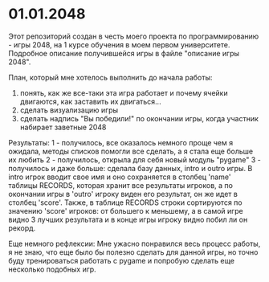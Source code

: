 # 01.01.2048
Этот репозиторий создан в честь моего проекта по программированию - игры 2048, на 1 курсе обучения в моем первом университете.
Подробное описание получившейся игры в файле "описание игры 2048".

План, который мне хотелось выполнить до начала работы:
1) понять, как же все-таки эта игра работает и почему ячейки двигаются, как заставить их двигаться...
2) сделать визуализацию игры
3) сделать надпись "Вы победили!" по окончании игры, когда участник набирает заветные 2048

Результаты:
1 - получилось, все оказалось немного проще чем я ожидала, методы списков помогли все сделать, а я стала еще больше их любить
2 - получилось, открыла для себя новый модуль "pygame"
3 - получилось и даже больше: сделала базу данных, intro и outro игры. В intro игрок вводит свое имя и оно сохраняется в столбец 'name' таблицы RECORDS, которая хранит все результаты игроков, а по окончании игры в 'outro' игроку виден его результат, он же идет в столбец 'score'. Также, в таблице RECORDS строки сортируются по значению 'score' игроков: от большего к меньшему, а  в самой игре видно 3 лучших результата и в конце игры игроку видно побил ли он рекорд.

Еще немного рефлексии:
Мне ужасно понравился весь процесс работы, я не знаю, что еще было бы полезно сделать для данной игры, но точно буду тренироваться работать с pygame и попробую сделать еще несколько подобных игр. 
